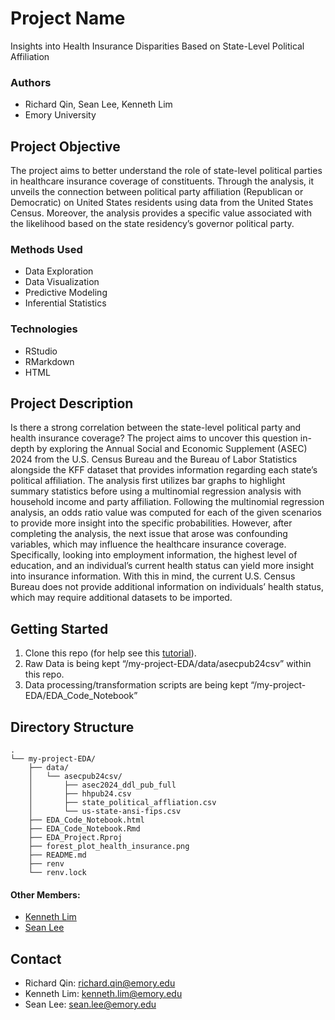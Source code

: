 # Project Name
Insights into Health Insurance Disparities Based on State-Level Political Affiliation

### Authors
* Richard Qin, Sean Lee, Kenneth Lim
* Emory University

## Project Objective
The project aims to better understand the role of state-level political parties in healthcare insurance coverage of constituents. Through the analysis, it unveils the connection between political party affiliation (Republican or Democratic) on United States residents using data from the United States Census. Moreover, the analysis provides a specific value associated with the likelihood based on the state residency’s governor political party. 

### Methods Used
* Data Exploration
* Data Visualization
* Predictive Modeling
* Inferential Statistics

### Technologies
* RStudio 
* RMarkdown
* HTML

## Project Description

Is there a strong correlation between the state-level political party and health insurance coverage? The project aims to uncover this question in-depth by exploring the Annual Social and Economic Supplement (ASEC) 2024 from the U.S. Census Bureau and the Bureau of Labor Statistics alongside the KFF dataset that provides information regarding each state’s political affiliation. The analysis first utilizes bar graphs to highlight summary statistics before using a multinomial regression analysis with household income and party affiliation. Following the multinomial regression analysis, an odds ratio value was computed for each of the given scenarios to provide more insight into the specific probabilities. However, after completing the analysis, the next issue that arose was confounding variables, which may influence the healthcare insurance coverage. Specifically, looking into employment information, the highest level of education, and an individual’s current health status can yield more insight into insurance information. With this in mind, the current U.S. Census Bureau does not provide additional information on individuals’ health status, which may require additional datasets to be imported.

## Getting Started

1. Clone this repo (for help see this [tutorial](https://help.github.com/articles/cloning-a-repository/)).
2. Raw Data is being kept “/my-project-EDA/data/asecpub24csv” within this repo.    
3. Data processing/transformation scripts are being kept “/my-project-EDA/EDA_Code_Notebook”

## Directory Structure
```
.
└── my-project-EDA/
    ├── data/
    │   └── asecpub24csv/
    │       ├── asec2024_ddl_pub_full
    │       ├── hhpub24.csv
    │       ├── state_political_affliation.csv
    │       └── us-state-ansi-fips.csv
    ├── EDA_Code_Notebook.html
    ├── EDA_Code_Notebook.Rmd
    ├── EDA_Project.Rproj
    ├── forest_plot_health_insurance.png
    ├── README.md
    ├── renv
    └── renv.lock
```

#### Other Members:
- [Kenneth Lim](https://github.com/LimK2025)
- [Sean Lee](https://github.com/hmseanlee)

## Contact
* Richard Qin: richard.qin@emory.edu
* Kenneth Lim: kenneth.lim@emory.edu
* Sean Lee: sean.lee@emory.edu


